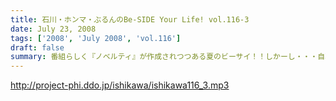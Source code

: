 ```yaml
---
title: 石川・ホンマ・ぶるんのBe-SIDE Your Life! vol.116-3
date: July 23, 2008
tags: ['2008', 'July 2008', 'vol.116']
draft: false
summary: 番組らしく『ノベルティ』が作成されつつある夏のビーサイ！！しかーし・・・自転車操業であるがために、なかなか皆さんのお手元に届くことが・・・まだ見ぬグッズに乞うご期待。NAMAE
---
```


http://project-phi.ddo.jp/ishikawa/ishikawa116_3.mp3